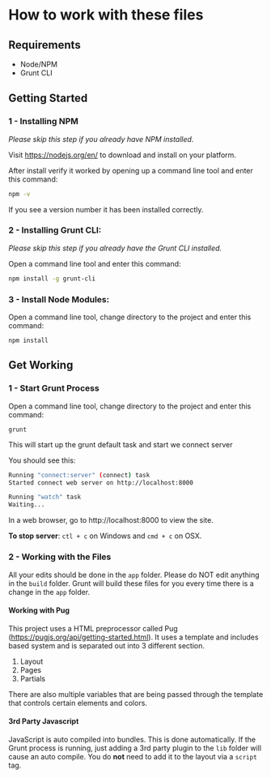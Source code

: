 # How to work with these files

## Requirements

* Node/NPM
* Grunt CLI

## Getting Started
### 1 - Installing NPM

*Please skip this step if you already have NPM installed.*

Visit https://nodejs.org/en/ to download and install on your platform.

After install verify it worked by opening up a command line tool and enter this command:

```bash
npm -v
```

If you see a version number it has been installed correctly.

### 2 - Installing Grunt CLI:
*Please skip this step if you already have the Grunt CLI installed.*

Open a command line tool and enter this command:

```bash
npm install -g grunt-cli
```
 
### 3 - Install Node Modules:

Open a command line tool, change directory to the project and enter this command:

```
npm install
```

## Get Working
### 1 - Start Grunt Process

Open a command line tool, change directory to the project and enter this command:

```
grunt
```

This will start up the grunt default task and start we connect server

You should see this:

```bash
Running "connect:server" (connect) task
Started connect web server on http://localhost:8000

Running "watch" task
Waiting...
```

In a web browser, go to http://localhost:8000 to view the site.

**To stop server**: `ctl + c` on Windows and `cmd + c` on OSX. 

### 2 - Working with the Files

All your edits should be done in the `app` folder. Please do NOT edit anything in the `build` folder. Grunt will build these files for you every time there is a change in the `app` folder.

#### Working with Pug

This project uses a HTML preprocessor called Pug (https://pugjs.org/api/getting-started.html). It uses a template and includes based system and is separated out into 3 different section.

1. Layout
2. Pages
3. Partials

There are also multiple variables that are being passed through the template that controls certain elements and colors.

#### 3rd Party Javascript
JavaScript is auto compiled into bundles. This is done automatically. If the Grunt process is running, just adding a 3rd party plugin to the `lib` folder will cause an auto compile. You do **not** need to add it to the layout via a `script` tag.

